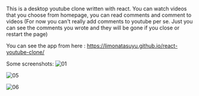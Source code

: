 This is a desktop youtube clone written with react.
You can watch videos that you choose from homepage, you can read comments and comment to videos (For now you can't really add comments to youtube per se. Just you can see the comments you wrote and they will be gone if you close or restart the page)

You can see the app from here : https://limonatasuyu.github.io/react-youtube-clone/

Some screenshots:
![01](https://user-images.githubusercontent.com/86758668/180345649-9e2dffed-5e03-4da3-8e51-fedb9d2c4acc.png)



![05](https://user-images.githubusercontent.com/86758668/180345667-b932b1c9-9400-4766-9df4-453199e2d3b5.png)



![06](https://user-images.githubusercontent.com/86758668/180345674-27744015-4135-4703-9893-58a2a75eb0f0.png)
